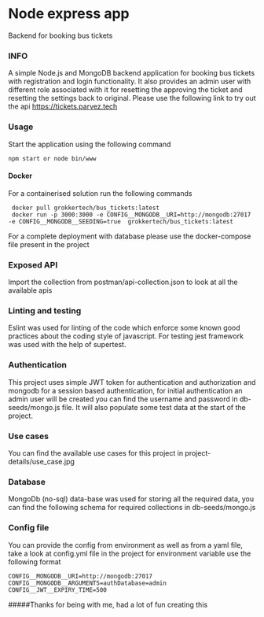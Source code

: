 # Node express app
Backend for booking bus tickets

### INFO
A simple Node.js and MongoDB backend application for booking bus tickets with registration and login functionality. It also provides an admin user with different role associated with it for resetting the approving the ticket and resetting the settings back to original. Please use the following link to try out the api https://tickets.parvez.tech

### Usage
Start the application using the following command
    
    npm start or node bin/www
#### Docker
For a containerised solution run the following commands
     
     docker pull grokkertech/bus_tickets:latest
     docker run -p 3000:3000 -e CONFIG__MONGODB__URI=http://mongodb:27017 -e CONFIG__MONGODB__SEEDING=true  grokkertech/bus_tickets:latest
     
For a complete deployment with database please use the docker-compose file present in the project

### Exposed API
Import the collection from postman/api-collection.json to look at all the available apis

### Linting and testing
Eslint was used for linting of the code which enforce some known good practices about the coding style of javascript. For testing jest framework was used with the help of supertest.

### Authentication
This project uses simple JWT token for authentication and authorization and mongodb for a session based authentication, for initial authentication an admin user will be created you can find the username and password in db-seeds/mongo.js file. It will also populate some test data at the start of the project.

### Use cases
You can find the available use cases for this project in project-details/use_case.jpg

### Database
MongoDb (no-sql) data-base was used for storing all the required data, you can find the following schema for required collections in db-seeds/mongo.js

### Config file
You can provide the config from environment as well as from a yaml file, take a look at config.yml file in the project for environment variable use the following format

    CONFIG__MONGODB__URI=http://mongodb:27017
    CONFIG__MONGODB__ARGUMENTS=authDatabase=admin
    CONFIG__JWT__EXPIRY_TIME=500
    

#####Thanks for being with me, had a lot of fun creating this 
